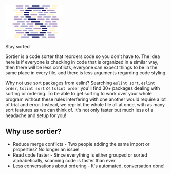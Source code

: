 <div class="sci-sortier-documentation">
<!-- TODO: Animate this image -->
<img class="sci-sortier-documentation-logo" src="./favicon.svg">

<p>Stay sorted</p>
</div>

Sortier is a code sorter that reorders code so you don't have to. The idea here is if everyone is checking in code that is organized in a similar way, then there will be less conflicts, everyone can expect things to be in the same place in every file, and there is less arguments regarding code styling.

Why not use sort packages from eslint? Searching `eslint sort`, `eslint order`, `tslint sort` or `tslint order` you'll find 30+ packages dealing with sorting or ordering. To be able to get sorting to work over your whole program without these rules interfering with one another would require a lot of trial and error. Instead, we reprint the whole file all at once, with as many sort features as we can think of. It's not only faster but much less of a headache and setup for you!

## Why use sortier?

- Reduce merge conflicts - Two people adding the same import or properties? No longer an issue!
- Read code faster - Since everything is either grouped or sorted alphabetically, scanning code is faster than ever
- Less conversations about ordering - It's automated, conversation done!
